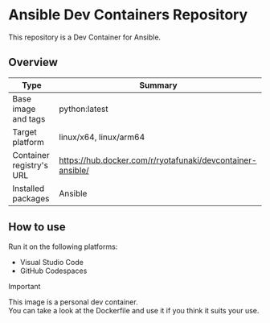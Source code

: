 # Ansible Dev Containers Repository

This repository is a Dev Container for Ansible.

## Overview

| Type | Summary |
| --- | --- |
| Base image and tags | python:latest |
| Target platform | linux/x64, linux/arm64 |
| Container registry's URL | https://hub.docker.com/r/ryotafunaki/devcontainer-ansible/ |
| Installed packages | Ansible |

## How to use

Run it on the following platforms:
- Visual Studio Code
- GitHub Codespaces

> [!IMPORTANT]  
> This image is a personal dev container.  
> You can take a look at the Dockerfile and use it if you think it suits your use.
